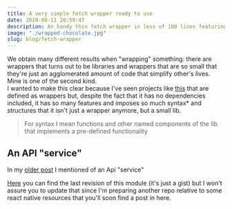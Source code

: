```yaml
---
title: A very simple fetch wrapper ready to use
date: 2019-08-11 20:59:47
description: An handy thin fetch wrapper in less of 100 lines featuring abortion (with polyfill for non supporting envs), token setter etc.
image: "./wrapped-chocolate.jpg"
slug: blog/fetch-wrapper
---
```


We obtain many different results when "wrapping" something: there are wrappers that turns out to be libraries and wrappers that are so small that they're just an agglomerated amount of code that simplify other's lives. Mine is one of the second kind.<br>
I wanted to make this clear because I've seen projects like [this](https://github.com/elbywan/wretch) that are defined as wrappers but, despite the fact that it has no dependencies included, it has so many features and imposes so much syntax\* and structures that it isn't just a wrapper anymore, but a small lib.

> For syntax I mean functions and other named components of the lib that implements a pre-defined functionality

## An API "service"

In my [older post](./aborting-fetch-react-native/) I mentioned of an Api "service"

[Here](https://gist.github.com/giacomocerquone/61a3b016c1803d44573978c13452989f) you can find the last revision of this module (it's just a gist) but I won't assure you to update that since I'm preparing another repo relative to some react native resources that you'll soon find a post in here.
